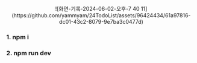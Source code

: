 <p align="center">
![화면-기록-2024-06-02-오후-7 40 11](https://github.com/yammyam/24TodoList/assets/96424434/61a97816-dc01-43c2-8079-9e7ba3c0477d)
</p>

### 1. npm i   
### 2. npm run dev
